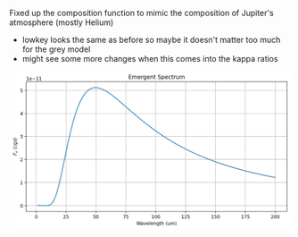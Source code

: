 Fixed up the composition function to mimic the composition of Jupiter's atmosphere (mostly Helium)
- lowkey looks the same as before so maybe it doesn't matter too much for the grey model
- might see some more changes when this comes into the kappa ratios

![figure](<Pasted image 20250909220100.png>)
